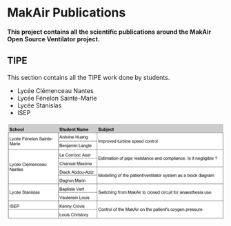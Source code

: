# MakAir Publications

**This project contains all the scientific publications around the MakAir Open Source Ventilator project.**

## TIPE

This section contains all the TIPE work done by students. 

- Lycée Clémenceau Nantes
- Lycée Fénelon Sainte-Marie
- Lycée Stanislas
- ISEP

![Tableau des étudiants](https://github.com/LoanBoutry/TIPE/blob/cd2eb68c7ae77001b887860c6b24f63241d841e4/Student_TIPE.png)


